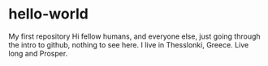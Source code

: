 # hello-world
My first repository
Hi fellow humans, and everyone else, just going through the intro to github, nothing to see here.
I live in Thesslonki, Greece.
Live long and Prosper.
